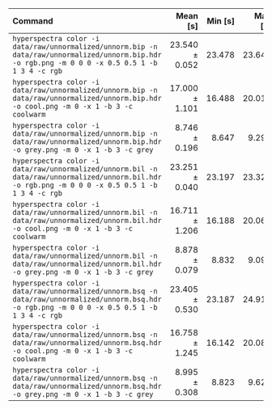 | Command | Mean [s] | Min [s] | Max [s] | Relative |
|:---|---:|---:|---:|---:|
| `hyperspectra color -i data/raw/unnormalized/unnorm.bip -n data/raw/unnormalized/unnorm.bip.hdr -o rgb.png -m 0 0 0 -x 0.5 0.5 1 -b 1 3 4 -c rgb` | 23.540 ± 0.052 | 23.478 | 23.642 | 2.69 ± 0.06 |
| `hyperspectra color -i data/raw/unnormalized/unnorm.bip -n data/raw/unnormalized/unnorm.bip.hdr -o cool.png -m 0 -x 1 -b 3 -c coolwarm` | 17.000 ± 1.101 | 16.488 | 20.015 | 1.94 ± 0.13 |
| `hyperspectra color -i data/raw/unnormalized/unnorm.bip -n data/raw/unnormalized/unnorm.bip.hdr -o grey.png -m 0 -x 1 -b 3 -c grey` | 8.746 ± 0.196 | 8.647 | 9.292 | 1.00 |
| `hyperspectra color -i data/raw/unnormalized/unnorm.bil -n data/raw/unnormalized/unnorm.bil.hdr -o rgb.png -m 0 0 0 -x 0.5 0.5 1 -b 1 3 4 -c rgb` | 23.251 ± 0.040 | 23.197 | 23.329 | 2.66 ± 0.06 |
| `hyperspectra color -i data/raw/unnormalized/unnorm.bil -n data/raw/unnormalized/unnorm.bil.hdr -o cool.png -m 0 -x 1 -b 3 -c coolwarm` | 16.711 ± 1.206 | 16.188 | 20.060 | 1.91 ± 0.14 |
| `hyperspectra color -i data/raw/unnormalized/unnorm.bil -n data/raw/unnormalized/unnorm.bil.hdr -o grey.png -m 0 -x 1 -b 3 -c grey` | 8.878 ± 0.079 | 8.832 | 9.094 | 1.02 ± 0.02 |
| `hyperspectra color -i data/raw/unnormalized/unnorm.bsq -n data/raw/unnormalized/unnorm.bsq.hdr -o rgb.png -m 0 0 0 -x 0.5 0.5 1 -b 1 3 4 -c rgb` | 23.405 ± 0.530 | 23.187 | 24.911 | 2.68 ± 0.09 |
| `hyperspectra color -i data/raw/unnormalized/unnorm.bsq -n data/raw/unnormalized/unnorm.bsq.hdr -o cool.png -m 0 -x 1 -b 3 -c coolwarm` | 16.758 ± 1.245 | 16.142 | 20.089 | 1.92 ± 0.15 |
| `hyperspectra color -i data/raw/unnormalized/unnorm.bsq -n data/raw/unnormalized/unnorm.bsq.hdr -o grey.png -m 0 -x 1 -b 3 -c grey` | 8.995 ± 0.308 | 8.823 | 9.625 | 1.03 ± 0.04 |
